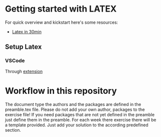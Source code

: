 # Getting started with LATEX

For quick overview and kickstart here's some resources:

- [Latex in 30min](https://www.overleaf.com/learn/latex/Learn_LaTeX_in_30_minutes)

## Setup Latex

### VSCode

Through [extension](https://github.com/James-Yu/LaTeX-Workshop/wiki)

# Workflow in this repository

The document type the authors and the packages are defined in the preamble.tex file. Please do not add your own author, packages to the 
exercise file! If you need packages that are not yet defined in the preamble just define them in the preamble.
For each week there exercise there will be a template provided. Just add your solution to the according predefined section. 
